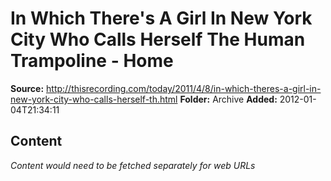 # In Which There's A Girl In New York City Who Calls Herself The Human Trampoline - Home

**Source:** http://thisrecording.com/today/2011/4/8/in-which-theres-a-girl-in-new-york-city-who-calls-herself-th.html
**Folder:** Archive
**Added:** 2012-01-04T21:34:11




## Content
*Content would need to be fetched separately for web URLs*
